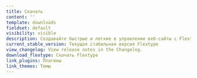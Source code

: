 ```yaml
---
title: Скачать
content: ''
template: downloads
fieldset: default
visibility: visible
description: Создавайте быстрые и легкие в управлении веб-сайты c Flextype.
current_stable_version: Текущая стабильная версия Flextype
view_changelog: View release notes in the Changelog.
download_flextype: Скачать Flextype
link_plugins: Плагины
link_themes: Темы
---
```


